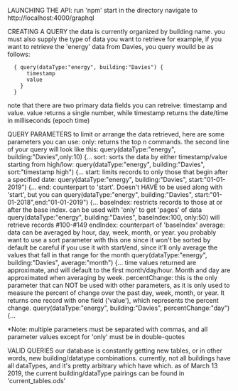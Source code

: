 LAUNCHING THE API:
  run 'npm' start in the directory
  navigate to http://localhost:4000/graphql
  
CREATING A QUERY
  the data is currently organized by building name. you must also supply the type of data you want to retrieve
  for example, if you want to retrieve the 'energy' data from Davies, you query wouild be as follows:

      { query(dataType:"energy", building:"Davies") {
          timestamp
          value
        }
      }
      
 note that there are two primary data fields you can retreive: timestamp and value. value returns a single number, 
   while timestamp returns the date/time in milliseconds (epoch time)
   
QUERY PARAMETERS
  to limit or arrange the data retrieved, here are some parameters you can use:
    only: returns the top n commands. the second line of your query will look like this:
      query(dataType:"energy", building:"Davies",only:10) {...
    sort: sorts the data by either timestamp/value starting from high/low:
      query(dataType:"energy", building:"Davies", sort:"timestamp high") {...
    start: limits records to only those that begin after a specified date:
      query(dataType:"energy", building:"Davies", start:"01-01-2019") {...
    end: counterpart to 'start'. Doesn't HAVE to be used along with 'start', but you can
      query(dataType:"energy", building:"Davies", start:"01-01-2018",end:"01-01-2019") {...
    baseIndex: restricts records to those at or after the base index. can be used with 'only' to get 'pages' of data
      query(dataType:"energy", building:"Davies", baseIndex:100, only:50) will retrieve records #100-#149
    endIndex: counterpart of 'baseIndex'
    average: data can be averaged by hour, day, week, month, or year. you probably want to use a sort parameter with this one since it won't be sorted by default
      be careful if you use it with start/end, since it'll only average the values that fall in that range for the month
      query(dataType:"energy", building:"Davies", average:"month") {...
      time values returned are approximate, and will default to the first month/day/hour. Month and day are approximated when averaging by week. 
    percentChange: this is the only parameter that can NOT be used with other parameters, as it is only used to measure the percent of change over the 
      past day, week, month, or year. It returns one record with one field ('value'), which represents the percent change.
      query(dataType:"energy", building:"Davies", percentChange:"day") {...
 
 *Note: multiple parameters must be separated with commas, and all parameter values except for 'only' must be in double-quotes
 
 VALID QUERIES
   our database is constantly getting new tables, or in other words, new building/datatype combinations.
   currently, not all buildings have all dataTypes, and it's pretty arbitrary which have which.
   as of March 13 2019, the current building/dataType pairings can be found in 'current_tables.ods'